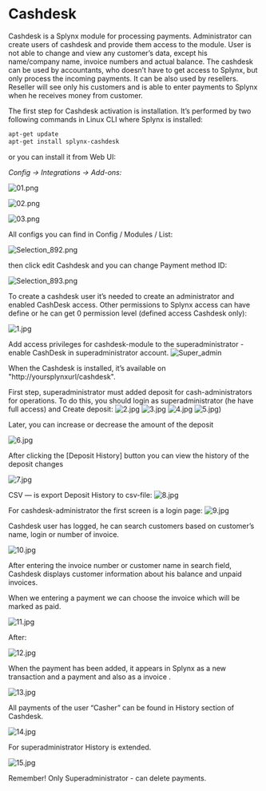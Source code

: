 Cashdesk
========

Cashdesk is a Splynx module for processing payments. Administrator can create users of cashdesk and provide them access to the module. User is not able to change and view any customer’s data, except his name/company name, invoice numbers and actual balance. The cashdesk can be used by accountants, who doesn’t have to get access to Splynx, but only process the incoming payments. It can be also used by resellers. Reseller will see only his customers and is able to enter payments to Splynx when he receives money from customer.  

The first step for Cashdesk activation is installation. It’s performed by two following commands in Linux CLI where Splynx is installed:

```bash
apt-get update  
apt-get install splynx-cashdesk
```
or you can install it from Web UI:

*Config -> Integrations -> Add-ons:*

![01.png](01.png)

![02.png](02.png)

![03.png](03.png)

All configs you can find in Config / Modules / List:

![Selection_892.png](Selection_892.png)

then click edit Cashdesk and you can change Payment method ID:

![Selection_893.png](Selection_893.png)

To create a cashdesk user it’s needed to create an administrator and enabled CashDesk access. Other permissions to Splynx access can have define or he can get 0 permission level (defined access Cashdesk only):

![1.jpg](1.png)

Add access privileges for cashdesk-module to the superadministrator - enable CashDesk in superadministrator account.
![Super_admin](super_admin.png)

When the Cashdesk is installed, it’s available on "http://yoursplynxurl/cashdesk".

First step, superadministrator must added deposit for cash-administrators for operations. To do this, you should login as superadministrator (he have full access) and Create deposit:
![2.jpg](2.png)
![3.jpg](3.png)
![4.jpg](4.png)
![5.jpg)](5.png)

Later, you can increase or decrease the amount of the deposit

![6.jpg](6.png)

After clicking the [Deposit History] button you can view the history of the deposit changes

![7.jpg](7.png)

CSV — is export Deposit History to csv-file:
![8.jpg](8.png)

For cashdesk-administrator the first screen is a login page:
![9.jpg](9.png)

Cashdesk user has logged, he can search customers based on customer’s name, login or number of invoice.

![10.jpg](10.png)

After entering the invoice number or customer name in search field, Cashdesk displays customer information about his balance and unpaid invoices.

When we entering a payment we can choose the invoice which will be marked as paid.

![11.jpg](11.png)

After:

![12.jpg](12.png)

When the payment has been added, it appears in Splynx as a new transaction and a payment and also as a invoice .

![13.jpg](13.png)

All payments of the user “Casher” can be found in History section of Cashdesk.

![14.jpg](14.png)

For superadministrator History is extended.

![15.jpg](15.png)

Remember! Only Superadministrator - can delete payments.
